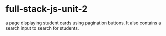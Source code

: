 # full-stack-js-unit-2
a page displaying student cards using pagination buttons. It also contains a search input to search for students. 
